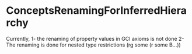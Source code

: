 # ConceptsRenamingForInferredHierarchy

Currently,  1- the renaming of property values in GCI axioms is not done 2- The renaming is done for nested type restrictions (rg some (r some B...))
